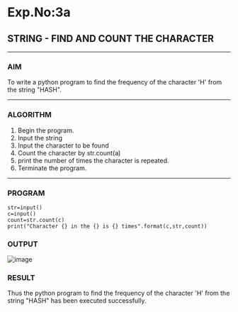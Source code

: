 # Exp.No:3a
## STRING - FIND AND COUNT THE CHARACTER

---
### AIM  
To write a python program to find the frequency of the character 'H' from the  string "HASH".

---

### ALGORITHM

1. Begin the program.  
2. Input the string
3. Input the character to be found
4. Count the character by str.count(a)
5. print the number of times the character is repeated.
6. Terminate the program.

---

### PROGRAM

```
str=input()
c=input()
count=str.count(c)
print("Character {} in the {} is {} times".format(c,str,count))
```

### OUTPUT
![image](https://github.com/user-attachments/assets/40753de2-6fe7-4a77-820f-52118948e861)


### RESULT
Thus the python program to find the frequency of the character 'H' from the  string "HASH" has been executed successfully.
